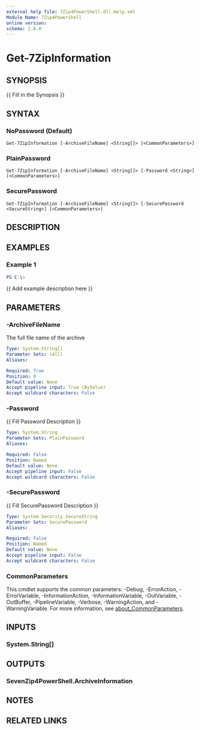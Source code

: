 ```yaml
---
external help file: 7Zip4PowerShell.dll-Help.xml
Module Name: 7Zip4Powershell
online version:
schema: 2.0.0
---
```


# Get-7ZipInformation

## SYNOPSIS
{{ Fill in the Synopsis }}

## SYNTAX

### NoPassword (Default)
```
Get-7ZipInformation [-ArchiveFileName] <String[]> [<CommonParameters>]
```

### PlainPassword
```
Get-7ZipInformation [-ArchiveFileName] <String[]> [-Password <String>] [<CommonParameters>]
```

### SecurePassword
```
Get-7ZipInformation [-ArchiveFileName] <String[]> [-SecurePassword <SecureString>] [<CommonParameters>]
```

## DESCRIPTION


## EXAMPLES

### Example 1
```powershell
PS C:\> 
```

{{ Add example description here }}

## PARAMETERS

### -ArchiveFileName
The full file name of the archive

```yaml
Type: System.String[]
Parameter Sets: (All)
Aliases:

Required: True
Position: 0
Default value: None
Accept pipeline input: True (ByValue)
Accept wildcard characters: False
```

### -Password
{{ Fill Password Description }}

```yaml
Type: System.String
Parameter Sets: PlainPassword
Aliases:

Required: False
Position: Named
Default value: None
Accept pipeline input: False
Accept wildcard characters: False
```

### -SecurePassword
{{ Fill SecurePassword Description }}

```yaml
Type: System.Security.SecureString
Parameter Sets: SecurePassword
Aliases:

Required: False
Position: Named
Default value: None
Accept pipeline input: False
Accept wildcard characters: False
```

### CommonParameters
This cmdlet supports the common parameters: -Debug, -ErrorAction, -ErrorVariable, -InformationAction, -InformationVariable, -OutVariable, -OutBuffer, -PipelineVariable, -Verbose, -WarningAction, and -WarningVariable. For more information, see [about_CommonParameters](http://go.microsoft.com/fwlink/?LinkID=113216).

## INPUTS

### System.String[]

## OUTPUTS

### SevenZip4PowerShell.ArchiveInformation

## NOTES

## RELATED LINKS

